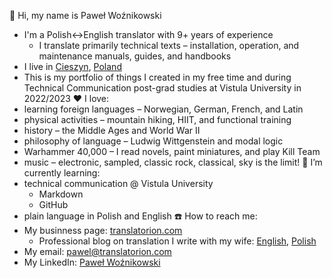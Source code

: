 :wave: Hi, my name is Paweł Woźnikowski
  - I'm a Polish<->English translator with 9+ years of experience
    - I translate primarily technical texts – installation, operation, and maintenance manuals, guides, and handbooks
  - I live in [Cieszyn](https://en.wikipedia.org/wiki/Cieszyn), [Poland](https://en.wikipedia.org/wiki/Poland)
  - This is my portfolio of things I created in my free time and during Technical Communication post-grad studies at Vistula University in 2022/2023
:heart: I love:
  - learning foreign languages – Norwegian, German, French, and Latin
  - physical activities – mountain hiking, HIIT, and functional training
  - history – the Middle Ages and World War II
  - philosophy of language – Ludwig Wittgenstein and modal logic
  - Warhammer 40,000 – I read novels, paint miniatures, and play Kill Team
  - music – electronic, sampled, classic rock, classical, sky is the limit!
:book: I’m currently learning:
  - technical communication @ Vistula University
    - Markdown
    - GitHub
  - plain language in Polish and English
:phone: How to reach me:
  - My businness page: [translatorion.com](https://translatorion.com/language/en/translatorion/)
    - Professional blog on translation I write with my wife: [English](https://translatorion.com/language/en/blog-en/), [Polish](https://translatorion.com/blog/)
  - My email: [pawel@translatorion.com](mailto:pawel@translatorion.com)
  - My LinkedIn: [Paweł Woźnikowski](https://www.linkedin.com/in/pawel-woznikowski/)
